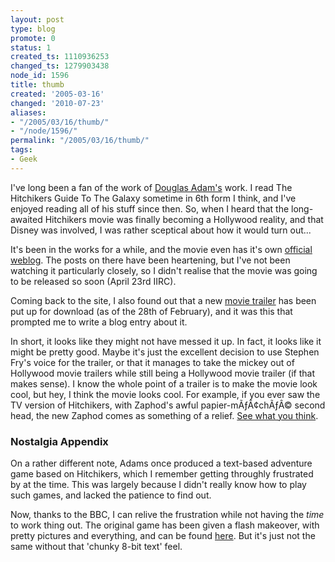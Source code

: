 ```yaml
---
layout: post
type: blog
promote: 0
status: 1
created_ts: 1110936253
changed_ts: 1279903438
node_id: 1596
title: thumb
created: '2005-03-16'
changed: '2010-07-23'
aliases:
- "/2005/03/16/thumb/"
- "/node/1596/"
permalink: "/2005/03/16/thumb/"
tags:
- Geek
---
```

I've long been a fan of the work of [Douglas Adam's](http://www.douglasadams.com/) work.  I read The Hitchikers Guide To The Galaxy sometime in 6th form I think, and I've enjoyed reading all of his stuff since then.  So, when I heard that the long-awaited Hitchikers movie was finally becoming a Hollywood reality, and that Disney was involved, I was rather sceptical about how it would turn out...
<!--break-->
It's been in the works for a while, and the movie even has it's own [official weblog](http://hitchhikers.movies.go.com/movienews/index.html).  The posts on there have been heartening, but I've not been watching it particularly closely, so I didn't realise that the movie was going to be released so soon (April 23rd IIRC).

Coming back to the site, I also found out that a new [movie trailer](http://hitchhikers.movies.go.com/trailers/index.html) has been put up for download (as of the 28th of February), and it was this that prompted me to write a blog entry about it.

In short, it looks like they might not have messed it up.  In fact, it looks like it might be pretty good.  Maybe it's just the excellent decision to use Stephen Fry's voice for the trailer, or that it manages to take the mickey out of Hollywood movie trailers while still being a Hollywood movie trailer (if that makes sense).  I know the whole point of a trailer is to make the movie look cool, but hey, I think the movie looks cool.  For example, if you ever saw the TV version of Hitchikers, with Zaphod's awful papier-mÃƒÂ¢chÃƒÂ© second head, the new Zaphod comes as something of a relief.
[See what you think](http://hitchhikers.movies.go.com/trailers/index.html).

### Nostalgia Appendix
On a rather different note, Adams once produced a text-based adventure game based on Hitchikers, which I remember getting throughly frustrated by at the time.  This was largely because I didn't really know how to play such games, and lacked the patience to find out.

Now, thanks to the BBC, I can relive the frustration while not having the _time_ to work thing out.  The original game has been given a flash makeover, with pretty pictures and everything, and can be found  [here](http://www.bbc.co.uk/radio4/hitchhikers/game_nolan.shtml).  But it's just not the same without that 'chunky 8-bit text' feel.
